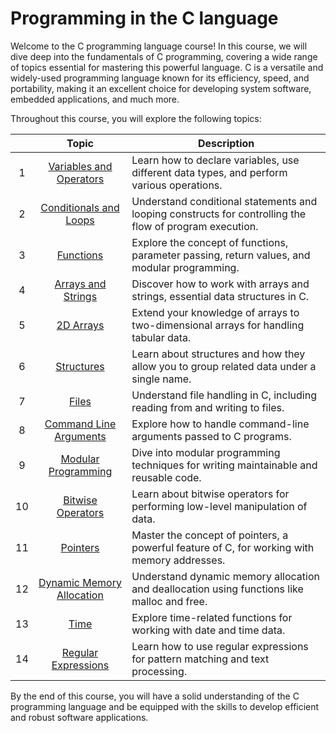 # Programming in the C language
Welcome to the C programming language course! In this course, we will dive deep into the fundamentals of C programming, covering a wide range of topics essential for mastering this powerful language. C is a versatile and widely-used programming language known for its efficiency, speed, and portability, making it an excellent choice for developing system software, embedded applications, and much more.

Throughout this course, you will explore the following topics:

|   | Topic                                      | Description                                                                                      |
|:-:|:------------------------------------------:|--------------------------------------------------------------------------------------------------|
| 1 | [Variables and Operators](projects/pj01)  | Learn how to declare variables, use different data types, and perform various operations.        |
| 2 | [Conditionals and Loops](projects/pj02)   | Understand conditional statements and looping constructs for controlling the flow of program execution. |
| 3 | [Functions](projects/pj03)                | Explore the concept of functions, parameter passing, return values, and modular programming.    |
| 4 | [Arrays and Strings](projects/pj04)       | Discover how to work with arrays and strings, essential data structures in C.                      |
| 5 | [2D Arrays](projects/pj05)                | Extend your knowledge of arrays to two-dimensional arrays for handling tabular data.              |
| 6 | [Structures](projects/pj06)               | Learn about structures and how they allow you to group related data under a single name.           |
| 7 | [Files](projects/pj07)                    | Understand file handling in C, including reading from and writing to files.                       |
| 8 | [Command Line Arguments](projects/pj08)   | Explore how to handle command-line arguments passed to C programs.                                |
| 9 | [Modular Programming](projects/pj09)      | Dive into modular programming techniques for writing maintainable and reusable code.              |
| 10| [Bitwise Operators](projects/pj10)        | Learn about bitwise operators for performing low-level manipulation of data.                      |
| 11| [Pointers](projects/pj11)                 | Master the concept of pointers, a powerful feature of C, for working with memory addresses.       |
| 12| [Dynamic Memory Allocation](projects/pj12)| Understand dynamic memory allocation and deallocation using functions like malloc and free.      |
| 13| [Time](projects/pj13)                     | Explore time-related functions for working with date and time data.                               |
| 14| [Regular Expressions](projects/pj14)      | Learn how to use regular expressions for pattern matching and text processing.                    |


By the end of this course, you will have a solid understanding of the C programming language and be equipped with the skills to develop efficient and robust software applications.
